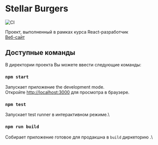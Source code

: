 # Stellar Burgers

![CI](https://github.com/qprquo/react-burger/actions/workflows/build_test_react.yml/badge.svg)

Проект, выполненный в рамках курса React-разработчик<br>
[Веб-сайт](http://burger.kino-reaction.ru)

## Доступные команды

В директории проекта Вы можете ввести следующие команды:

### `npm start`

Запускает приложение the development mode.\
Откройте [http://localhost:3000](http://localhost:3000) для просмотра в браузере.

### `npm test`

Запускает test runner в интерактивном режиме.\

### `npm run build`

Собирает приложение готовое для продакшна в `build` диркеторию .\
